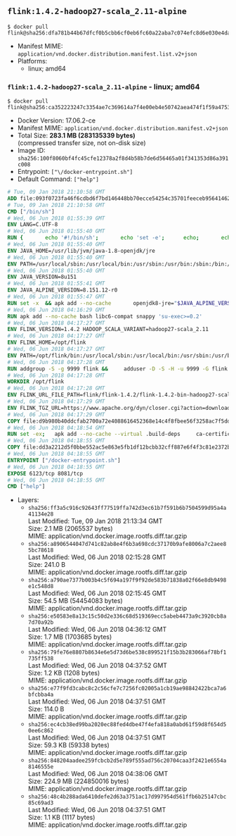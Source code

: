 ## `flink:1.4.2-hadoop27-scala_2.11-alpine`

```console
$ docker pull flink@sha256:dfa781b44b67dfcf0b5cbb6cf0eb6fc60a22aba7c074efc8d6e030e4da17a29b
```

-	Manifest MIME: `application/vnd.docker.distribution.manifest.list.v2+json`
-	Platforms:
	-	linux; amd64

### `flink:1.4.2-hadoop27-scala_2.11-alpine` - linux; amd64

```console
$ docker pull flink@sha256:ca352223247c3354ae7c369614a7f4e00eb4e50742aea474f1f59a475317e3ad
```

-	Docker Version: 17.06.2-ce
-	Manifest MIME: `application/vnd.docker.distribution.manifest.v2+json`
-	Total Size: **283.1 MB (283135339 bytes)**  
	(compressed transfer size, not on-disk size)
-	Image ID: `sha256:100f8060bf4fc45cfe12378a2f8d4b58b7de6d56465a01f341353d86a391c008`
-	Entrypoint: `["\/docker-entrypoint.sh"]`
-	Default Command: `["help"]`

```dockerfile
# Tue, 09 Jan 2018 21:10:58 GMT
ADD file:093f0723fa46f6cdbd6f7bd146448bb70ecce54254c35701feeceb956414622f in / 
# Tue, 09 Jan 2018 21:10:58 GMT
CMD ["/bin/sh"]
# Wed, 06 Jun 2018 01:55:39 GMT
ENV LANG=C.UTF-8
# Wed, 06 Jun 2018 01:55:40 GMT
RUN { 		echo '#!/bin/sh'; 		echo 'set -e'; 		echo; 		echo 'dirname "$(dirname "$(readlink -f "$(which javac || which java)")")"'; 	} > /usr/local/bin/docker-java-home 	&& chmod +x /usr/local/bin/docker-java-home
# Wed, 06 Jun 2018 01:55:40 GMT
ENV JAVA_HOME=/usr/lib/jvm/java-1.8-openjdk/jre
# Wed, 06 Jun 2018 01:55:40 GMT
ENV PATH=/usr/local/sbin:/usr/local/bin:/usr/sbin:/usr/bin:/sbin:/bin:/usr/lib/jvm/java-1.8-openjdk/jre/bin:/usr/lib/jvm/java-1.8-openjdk/bin
# Wed, 06 Jun 2018 01:55:40 GMT
ENV JAVA_VERSION=8u151
# Wed, 06 Jun 2018 01:55:41 GMT
ENV JAVA_ALPINE_VERSION=8.151.12-r0
# Wed, 06 Jun 2018 01:55:47 GMT
RUN set -x 	&& apk add --no-cache 		openjdk8-jre="$JAVA_ALPINE_VERSION" 	&& [ "$JAVA_HOME" = "$(docker-java-home)" ]
# Wed, 06 Jun 2018 04:16:29 GMT
RUN apk add --no-cache bash libc6-compat snappy 'su-exec>=0.2'
# Wed, 06 Jun 2018 04:17:27 GMT
ENV FLINK_VERSION=1.4.2 HADOOP_SCALA_VARIANT=hadoop27-scala_2.11
# Wed, 06 Jun 2018 04:17:27 GMT
ENV FLINK_HOME=/opt/flink
# Wed, 06 Jun 2018 04:17:27 GMT
ENV PATH=/opt/flink/bin:/usr/local/sbin:/usr/local/bin:/usr/sbin:/usr/bin:/sbin:/bin:/usr/lib/jvm/java-1.8-openjdk/jre/bin:/usr/lib/jvm/java-1.8-openjdk/bin
# Wed, 06 Jun 2018 04:17:28 GMT
RUN addgroup -S -g 9999 flink &&     adduser -D -S -H -u 9999 -G flink -h $FLINK_HOME flink
# Wed, 06 Jun 2018 04:17:28 GMT
WORKDIR /opt/flink
# Wed, 06 Jun 2018 04:17:28 GMT
ENV FLINK_URL_FILE_PATH=flink/flink-1.4.2/flink-1.4.2-bin-hadoop27-scala_2.11.tgz
# Wed, 06 Jun 2018 04:17:29 GMT
ENV FLINK_TGZ_URL=https://www.apache.org/dyn/closer.cgi?action=download&filename=flink/flink-1.4.2/flink-1.4.2-bin-hadoop27-scala_2.11.tgz FLINK_ASC_URL=https://www.apache.org/dist/flink/flink-1.4.2/flink-1.4.2-bin-hadoop27-scala_2.11.tgz.asc
# Wed, 06 Jun 2018 04:17:29 GMT
COPY file:d9b980b40ddcfab2700a72e4088616452368e14c4f8fbee56f3258ac7f5dd913 in /KEYS 
# Wed, 06 Jun 2018 04:18:54 GMT
RUN set -ex;   apk add --no-cache --virtual .build-deps     ca-certificates     gnupg     openssl     tar   ;     wget -nv -O flink.tgz "$FLINK_TGZ_URL";   wget -nv -O flink.tgz.asc "$FLINK_ASC_URL";     export GNUPGHOME="$(mktemp -d)";   gpg --import /KEYS;   gpg --batch --verify flink.tgz.asc flink.tgz;   rm -rf "$GNUPGHOME" flink.tgz.asc;     tar -xf flink.tgz --strip-components=1;   rm flink.tgz;     apk del .build-deps;     chown -R flink:flink .;
# Wed, 06 Jun 2018 04:18:55 GMT
COPY file:dd3a2212d5f0bbe552ac5e863e5fb1df12bcbb32cff887e6f4f3c81e2372b6c1 in / 
# Wed, 06 Jun 2018 04:18:55 GMT
ENTRYPOINT ["/docker-entrypoint.sh"]
# Wed, 06 Jun 2018 04:18:55 GMT
EXPOSE 6123/tcp 8081/tcp
# Wed, 06 Jun 2018 04:18:55 GMT
CMD ["help"]
```

-	Layers:
	-	`sha256:ff3a5c916c92643ff77519ffa742d3ec61b7f591b6b7504599d95a4a41134e28`  
		Last Modified: Tue, 09 Jan 2018 21:13:34 GMT  
		Size: 2.1 MB (2065537 bytes)  
		MIME: application/vnd.docker.image.rootfs.diff.tar.gzip
	-	`sha256:a8906544047d741c82ab8e4f6b3a698cdc37170b9afe8006a7c2aee85bc78618`  
		Last Modified: Wed, 06 Jun 2018 02:15:28 GMT  
		Size: 241.0 B  
		MIME: application/vnd.docker.image.rootfs.diff.tar.gzip
	-	`sha256:a790ae7377b003b4c5f694a197f9f92de583b71838a02f66e8db9498e1c548d8`  
		Last Modified: Wed, 06 Jun 2018 02:15:45 GMT  
		Size: 54.5 MB (54454083 bytes)  
		MIME: application/vnd.docker.image.rootfs.diff.tar.gzip
	-	`sha256:e50583e8a13c15c50d2e336c68d519369ecc5abeb4473a9c3920cb8a7d70a92b`  
		Last Modified: Wed, 06 Jun 2018 04:36:12 GMT  
		Size: 1.7 MB (1703685 bytes)  
		MIME: application/vnd.docker.image.rootfs.diff.tar.gzip
	-	`sha256:79fe76e8807b8634e6e5d73d6be538c899521f15b3b283066af78bf1735ff538`  
		Last Modified: Wed, 06 Jun 2018 04:37:52 GMT  
		Size: 1.2 KB (1208 bytes)  
		MIME: application/vnd.docker.image.rootfs.diff.tar.gzip
	-	`sha256:e77f9fd3cabc8c2c56cfe7c7256fc02005a1cb19ae98842422bca7a6bfcbba4a`  
		Last Modified: Wed, 06 Jun 2018 04:37:51 GMT  
		Size: 114.0 B  
		MIME: application/vnd.docker.image.rootfs.diff.tar.gzip
	-	`sha256:ec4cb38ed99ba2020ec88fed4dbe47f4efa818a0abd61f59d8f654d50ee6c862`  
		Last Modified: Wed, 06 Jun 2018 04:37:51 GMT  
		Size: 59.3 KB (59338 bytes)  
		MIME: application/vnd.docker.image.rootfs.diff.tar.gzip
	-	`sha256:848204aadee259fcbcb2d5e789f555ad756c20704caa3f2421e6554a8146555e`  
		Last Modified: Wed, 06 Jun 2018 04:38:06 GMT  
		Size: 224.9 MB (224850016 bytes)  
		MIME: application/vnd.docker.image.rootfs.diff.tar.gzip
	-	`sha256:48c4b288ada6410defe2d63a3751ac17d997954d561ffb6b25147cbc85c69ad3`  
		Last Modified: Wed, 06 Jun 2018 04:37:51 GMT  
		Size: 1.1 KB (1117 bytes)  
		MIME: application/vnd.docker.image.rootfs.diff.tar.gzip
